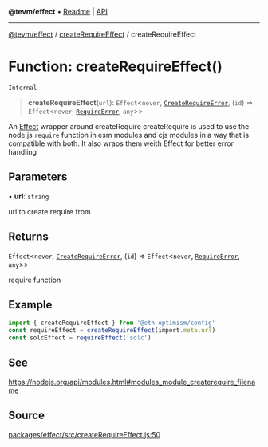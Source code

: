 **@tevm/effect** • [Readme](../../README.md) \| [API](../../modules.md)

***

[@tevm/effect](../../README.md) / [createRequireEffect](../README.md) / createRequireEffect

# Function: createRequireEffect()

`Internal`

> **createRequireEffect**(`url`): `Effect`\<`never`, [`CreateRequireError`](../classes/CreateRequireError.md), (`id`) => `Effect`\<`never`, [`RequireError`](../classes/RequireError.md), `any`\>\>

An [Effect](https://www.effect.website/docs/introduction) wrapper around createRequire
createRequire is used to use the node.js `require` function in esm modules and cjs modules
in a way that is compatible with both. It also wraps them weith Effect for better error handling

## Parameters

• **url**: `string`

url to create require from

## Returns

`Effect`\<`never`, [`CreateRequireError`](../classes/CreateRequireError.md), (`id`) => `Effect`\<`never`, [`RequireError`](../classes/RequireError.md), `any`\>\>

require function

## Example

```typescript
import { createRequireEffect } from '@eth-optimism/config'
const requireEffect = createRequireEffect(import.meta.url)
const solcEffect = requireEffect('solc')
```

## See

https://nodejs.org/api/modules.html#modules_module_createrequire_filename

## Source

[packages/effect/src/createRequireEffect.js:50](https://github.com/evmts/tevm-monorepo/blob/main/packages/effect/src/createRequireEffect.js#L50)
